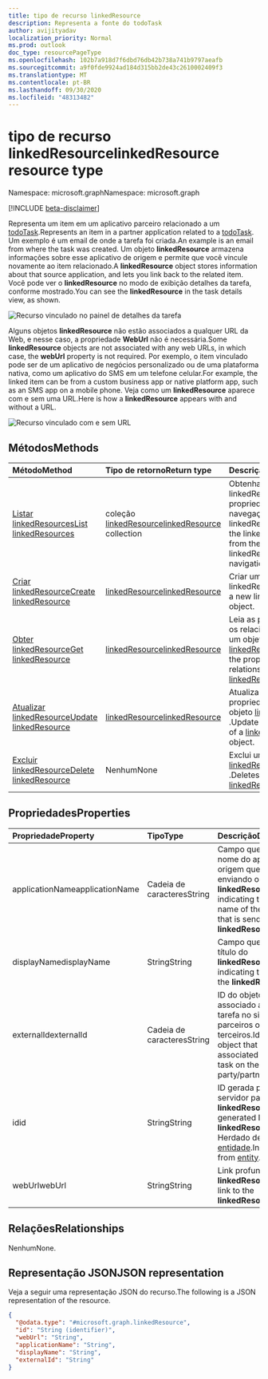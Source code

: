 ```yaml
---
title: tipo de recurso linkedResource
description: Representa a fonte do todoTask
author: avijityadav
localization_priority: Normal
ms.prod: outlook
doc_type: resourcePageType
ms.openlocfilehash: 102b7a918d7f6dbd76db42b738a741b9797aeafb
ms.sourcegitcommit: a9f0fde9924ad184d315bb2de43c2610002409f3
ms.translationtype: MT
ms.contentlocale: pt-BR
ms.lasthandoff: 09/30/2020
ms.locfileid: "48313482"
---
```

# <a name="linkedresource-resource-type"></a><span data-ttu-id="131f5-103">tipo de recurso linkedResource</span><span class="sxs-lookup"><span data-stu-id="131f5-103">linkedResource resource type</span></span>

<span data-ttu-id="131f5-104">Namespace: microsoft.graph</span><span class="sxs-lookup"><span data-stu-id="131f5-104">Namespace: microsoft.graph</span></span>

[!INCLUDE [beta-disclaimer](../../includes/beta-disclaimer.md)]

<span data-ttu-id="131f5-105">Representa um item em um aplicativo parceiro relacionado a um [todoTask](./todotask.md).</span><span class="sxs-lookup"><span data-stu-id="131f5-105">Represents an item in a partner application related to a [todoTask](./todotask.md).</span></span> <span data-ttu-id="131f5-106">Um exemplo é um email de onde a tarefa foi criada.</span><span class="sxs-lookup"><span data-stu-id="131f5-106">An example is an email from where the task was created.</span></span> <span data-ttu-id="131f5-107">Um objeto **linkedResource** armazena informações sobre esse aplicativo de origem e permite que você vincule novamente ao item relacionado.</span><span class="sxs-lookup"><span data-stu-id="131f5-107">A **linkedResource** object stores information about that source application, and lets you link back to the related item.</span></span> <span data-ttu-id="131f5-108">Você pode ver o **linkedResource** no modo de exibição detalhes da tarefa, conforme mostrado.</span><span class="sxs-lookup"><span data-stu-id="131f5-108">You can see the **linkedResource** in the task details view, as shown.</span></span>

![Recurso vinculado no painel de detalhes da tarefa](/graph/images/todo-linkedresource-taskdetail.png)

<span data-ttu-id="131f5-110">Alguns objetos **linkedResource** não estão associados a qualquer URL da Web, e nesse caso, a propriedade **WebUrl** não é necessária.</span><span class="sxs-lookup"><span data-stu-id="131f5-110">Some **linkedResource** objects are not associated with any web URLs, in which case, the **webUrl** property is not required.</span></span> <span data-ttu-id="131f5-111">Por exemplo, o item vinculado pode ser de um aplicativo de negócios personalizado ou de uma plataforma nativa, como um aplicativo do SMS em um telefone celular.</span><span class="sxs-lookup"><span data-stu-id="131f5-111">For example, the linked item can be from a custom business app or native platform app, such as an SMS app on a mobile phone.</span></span> <span data-ttu-id="131f5-112">Veja como um **linkedResource** aparece com e sem uma URL.</span><span class="sxs-lookup"><span data-stu-id="131f5-112">Here is how a **linkedResource** appears with and without a URL.</span></span>

![Recurso vinculado com e sem URL](/graph/images/todo-linkedresource.png)

## <a name="methods"></a><span data-ttu-id="131f5-114">Métodos</span><span class="sxs-lookup"><span data-stu-id="131f5-114">Methods</span></span>
|<span data-ttu-id="131f5-115">Método</span><span class="sxs-lookup"><span data-stu-id="131f5-115">Method</span></span>|<span data-ttu-id="131f5-116">Tipo de retorno</span><span class="sxs-lookup"><span data-stu-id="131f5-116">Return type</span></span>|<span data-ttu-id="131f5-117">Descrição</span><span class="sxs-lookup"><span data-stu-id="131f5-117">Description</span></span>|
|:---|:---|:---|
|[<span data-ttu-id="131f5-118">Listar linkedResources</span><span class="sxs-lookup"><span data-stu-id="131f5-118">List linkedResources</span></span>](../api/todotask-list-linkedresources.md)|<span data-ttu-id="131f5-119">coleção [linkedResource](../resources/linkedresource.md)</span><span class="sxs-lookup"><span data-stu-id="131f5-119">[linkedResource](../resources/linkedresource.md) collection</span></span>|<span data-ttu-id="131f5-120">Obtenha o linkedResources da propriedade de navegação linkedResources.</span><span class="sxs-lookup"><span data-stu-id="131f5-120">Get the linkedResources from the linkedResources navigation property.</span></span>|
|[<span data-ttu-id="131f5-121">Criar linkedResource</span><span class="sxs-lookup"><span data-stu-id="131f5-121">Create linkedResource</span></span>](../api/todotask-post-linkedresources.md)|[<span data-ttu-id="131f5-122">linkedResource</span><span class="sxs-lookup"><span data-stu-id="131f5-122">linkedResource</span></span>](../resources/linkedresource.md)|<span data-ttu-id="131f5-123">Criar um novo objeto linkedResources.</span><span class="sxs-lookup"><span data-stu-id="131f5-123">Create a new linkedResources object.</span></span>|
|[<span data-ttu-id="131f5-124">Obter linkedResource</span><span class="sxs-lookup"><span data-stu-id="131f5-124">Get linkedResource</span></span>](../api/linkedresource-get.md)|[<span data-ttu-id="131f5-125">linkedResource</span><span class="sxs-lookup"><span data-stu-id="131f5-125">linkedResource</span></span>](../resources/linkedresource.md)|<span data-ttu-id="131f5-126">Leia as propriedades e os relacionamentos de um objeto [linkedResource](../resources/linkedresource.md) .</span><span class="sxs-lookup"><span data-stu-id="131f5-126">Read the properties and relationships of a [linkedResource](../resources/linkedresource.md) object.</span></span>|
|[<span data-ttu-id="131f5-127">Atualizar linkedResource</span><span class="sxs-lookup"><span data-stu-id="131f5-127">Update linkedResource</span></span>](../api/linkedresource-update.md)|[<span data-ttu-id="131f5-128">linkedResource</span><span class="sxs-lookup"><span data-stu-id="131f5-128">linkedResource</span></span>](../resources/linkedresource.md)|<span data-ttu-id="131f5-129">Atualiza as propriedades de um objeto [linkedResource](../resources/linkedresource.md) .</span><span class="sxs-lookup"><span data-stu-id="131f5-129">Update the properties of a [linkedResource](../resources/linkedresource.md) object.</span></span>|
|[<span data-ttu-id="131f5-130">Excluir linkedResource</span><span class="sxs-lookup"><span data-stu-id="131f5-130">Delete linkedResource</span></span>](../api/linkedresource-delete.md)|<span data-ttu-id="131f5-131">Nenhum</span><span class="sxs-lookup"><span data-stu-id="131f5-131">None</span></span>|<span data-ttu-id="131f5-132">Exclui um objeto [linkedResource](../resources/linkedresource.md) .</span><span class="sxs-lookup"><span data-stu-id="131f5-132">Deletes a [linkedResource](../resources/linkedresource.md) object.</span></span>|

## <a name="properties"></a><span data-ttu-id="131f5-133">Propriedades</span><span class="sxs-lookup"><span data-stu-id="131f5-133">Properties</span></span>
|<span data-ttu-id="131f5-134">Propriedade</span><span class="sxs-lookup"><span data-stu-id="131f5-134">Property</span></span>|<span data-ttu-id="131f5-135">Tipo</span><span class="sxs-lookup"><span data-stu-id="131f5-135">Type</span></span>|<span data-ttu-id="131f5-136">Descrição</span><span class="sxs-lookup"><span data-stu-id="131f5-136">Description</span></span>|
|:---|:---|:---|
|<span data-ttu-id="131f5-137">applicationName</span><span class="sxs-lookup"><span data-stu-id="131f5-137">applicationName</span></span>|<span data-ttu-id="131f5-138">Cadeia de caracteres</span><span class="sxs-lookup"><span data-stu-id="131f5-138">String</span></span>|<span data-ttu-id="131f5-139">Campo que indica o nome do aplicativo de origem que está enviando o **linkedResource**.</span><span class="sxs-lookup"><span data-stu-id="131f5-139">Field indicating the app name of the source that is sending the **linkedResource**.</span></span>|
|<span data-ttu-id="131f5-140">displayName</span><span class="sxs-lookup"><span data-stu-id="131f5-140">displayName</span></span>|<span data-ttu-id="131f5-141">String</span><span class="sxs-lookup"><span data-stu-id="131f5-141">String</span></span>|<span data-ttu-id="131f5-142">Campo que indica o título do **linkedResource**.</span><span class="sxs-lookup"><span data-stu-id="131f5-142">Field indicating the title of the **linkedResource**.</span></span>|
|<span data-ttu-id="131f5-143">externalId</span><span class="sxs-lookup"><span data-stu-id="131f5-143">externalId</span></span>|<span data-ttu-id="131f5-144">Cadeia de caracteres</span><span class="sxs-lookup"><span data-stu-id="131f5-144">String</span></span>|<span data-ttu-id="131f5-145">ID do objeto que está associado a essa tarefa no sistema de parceiros ou de terceiros.</span><span class="sxs-lookup"><span data-stu-id="131f5-145">Id of the object that is associated with this task on the third-party/partner system.</span></span>|
|<span data-ttu-id="131f5-146">id</span><span class="sxs-lookup"><span data-stu-id="131f5-146">id</span></span>|<span data-ttu-id="131f5-147">String</span><span class="sxs-lookup"><span data-stu-id="131f5-147">String</span></span>|<span data-ttu-id="131f5-148">ID gerada pelo servidor para o **linkedResource**.</span><span class="sxs-lookup"><span data-stu-id="131f5-148">Server generated ID for the **linkedResource**.</span></span> <span data-ttu-id="131f5-149">Herdado de [entidade](../resources/entity.md).</span><span class="sxs-lookup"><span data-stu-id="131f5-149">Inherited from [entity](../resources/entity.md).</span></span>|
|<span data-ttu-id="131f5-150">webUrl</span><span class="sxs-lookup"><span data-stu-id="131f5-150">webUrl</span></span>|<span data-ttu-id="131f5-151">String</span><span class="sxs-lookup"><span data-stu-id="131f5-151">String</span></span>|<span data-ttu-id="131f5-152">Link profundo para o **linkedResource**.</span><span class="sxs-lookup"><span data-stu-id="131f5-152">Deep link to the **linkedResource**.</span></span>|

## <a name="relationships"></a><span data-ttu-id="131f5-153">Relações</span><span class="sxs-lookup"><span data-stu-id="131f5-153">Relationships</span></span>
<span data-ttu-id="131f5-154">Nenhum</span><span class="sxs-lookup"><span data-stu-id="131f5-154">None.</span></span>

## <a name="json-representation"></a><span data-ttu-id="131f5-155">Representação JSON</span><span class="sxs-lookup"><span data-stu-id="131f5-155">JSON representation</span></span>
<span data-ttu-id="131f5-156">Veja a seguir uma representação JSON do recurso.</span><span class="sxs-lookup"><span data-stu-id="131f5-156">The following is a JSON representation of the resource.</span></span>
<!-- {
  "blockType": "resource",
  "keyProperty": "id",
  "@odata.type": "microsoft.graph.linkedResource",
  "baseType": "microsoft.graph.entity",
  "openType": false
}
-->
``` json
{
  "@odata.type": "#microsoft.graph.linkedResource",
  "id": "String (identifier)",
  "webUrl": "String",
  "applicationName": "String",
  "displayName": "String",
  "externalId": "String"
}
```



